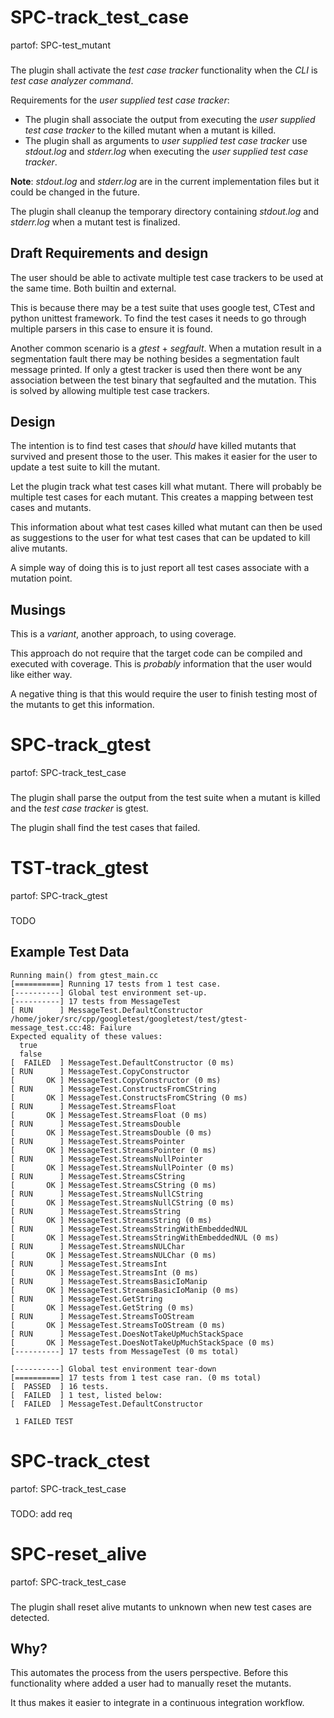 # SPC-track_test_case
partof: SPC-test_mutant
###

The plugin shall activate the *test case tracker* functionality when the *CLI* is *test case analyzer command*.

Requirements for the *user supplied test case tracker*:
 * The plugin shall associate the output from executing the *user supplied test case tracker* to the killed mutant when a mutant is killed.
 * The plugin shall as arguments to *user supplied test case tracker* use *stdout.log* and *stderr.log* when executing the *user supplied test case tracker*.

**Note**: *stdout.log* and *stderr.log* are in the current implementation files but it could be changed in the future.

The plugin shall cleanup the temporary directory containing *stdout.log* and *stderr.log* when a mutant test is finalized.

## Draft Requirements and design

The user should be able to activate multiple test case trackers to be used at the same time. Both builtin and external.

This is because there may be a test suite that uses google test, CTest and python unittest framework.
To find the test cases it needs to go through multiple parsers in this case to ensure it is found.

Another common scenario is a *gtest* + *segfault*. When a mutation result in a segmentation fault there may be nothing besides a segmentation fault message printed.
If only a gtest tracker is used then there wont be any association between the test binary that segfaulted and the mutation.
This is solved by allowing multiple test case trackers.

## Design

The intention is to find test cases that *should* have killed mutants that survived and present those to the user. This makes it easier for the user to update a test suite to kill the mutant.

Let the plugin track what test cases kill what mutant. There will probably be multiple test cases for each mutant. This creates a mapping between test cases and mutants.

This information about what test cases killed what mutant can then be used as suggestions to the user for what test cases that can be updated to kill alive mutants.

A simple way of doing this is to just report all test cases associate with a mutation point.

## Musings

This is a *variant*, another approach, to using coverage.

This approach do not require that the target code can be compiled and executed with coverage.
This is *probably* information that the user would like either way.

A negative thing is that this would require the user to finish testing most of the mutants to get this information.

# SPC-track_gtest
partof: SPC-track_test_case
###

The plugin shall parse the output from the test suite when a mutant is killed and the *test case tracker* is gtest.

The plugin shall find the test cases that failed.

# TST-track_gtest
partof: SPC-track_gtest
###

TODO

## Example Test Data

```
Running main() from gtest_main.cc
[==========] Running 17 tests from 1 test case.
[----------] Global test environment set-up.
[----------] 17 tests from MessageTest
[ RUN      ] MessageTest.DefaultConstructor
/home/joker/src/cpp/googletest/googletest/test/gtest-message_test.cc:48: Failure
Expected equality of these values:
  true
  false
[  FAILED  ] MessageTest.DefaultConstructor (0 ms)
[ RUN      ] MessageTest.CopyConstructor
[       OK ] MessageTest.CopyConstructor (0 ms)
[ RUN      ] MessageTest.ConstructsFromCString
[       OK ] MessageTest.ConstructsFromCString (0 ms)
[ RUN      ] MessageTest.StreamsFloat
[       OK ] MessageTest.StreamsFloat (0 ms)
[ RUN      ] MessageTest.StreamsDouble
[       OK ] MessageTest.StreamsDouble (0 ms)
[ RUN      ] MessageTest.StreamsPointer
[       OK ] MessageTest.StreamsPointer (0 ms)
[ RUN      ] MessageTest.StreamsNullPointer
[       OK ] MessageTest.StreamsNullPointer (0 ms)
[ RUN      ] MessageTest.StreamsCString
[       OK ] MessageTest.StreamsCString (0 ms)
[ RUN      ] MessageTest.StreamsNullCString
[       OK ] MessageTest.StreamsNullCString (0 ms)
[ RUN      ] MessageTest.StreamsString
[       OK ] MessageTest.StreamsString (0 ms)
[ RUN      ] MessageTest.StreamsStringWithEmbeddedNUL
[       OK ] MessageTest.StreamsStringWithEmbeddedNUL (0 ms)
[ RUN      ] MessageTest.StreamsNULChar
[       OK ] MessageTest.StreamsNULChar (0 ms)
[ RUN      ] MessageTest.StreamsInt
[       OK ] MessageTest.StreamsInt (0 ms)
[ RUN      ] MessageTest.StreamsBasicIoManip
[       OK ] MessageTest.StreamsBasicIoManip (0 ms)
[ RUN      ] MessageTest.GetString
[       OK ] MessageTest.GetString (0 ms)
[ RUN      ] MessageTest.StreamsToOStream
[       OK ] MessageTest.StreamsToOStream (0 ms)
[ RUN      ] MessageTest.DoesNotTakeUpMuchStackSpace
[       OK ] MessageTest.DoesNotTakeUpMuchStackSpace (0 ms)
[----------] 17 tests from MessageTest (0 ms total)

[----------] Global test environment tear-down
[==========] 17 tests from 1 test case ran. (0 ms total)
[  PASSED  ] 16 tests.
[  FAILED  ] 1 test, listed below:
[  FAILED  ] MessageTest.DefaultConstructor

 1 FAILED TEST
```

# SPC-track_ctest
partof: SPC-track_test_case
###

TODO: add req

# SPC-reset_alive
partof: SPC-track_test_case
###

The plugin shall reset alive mutants to unknown when new test cases are detected.

## Why?

This automates the process from the users perspective. Before this functionality where added a user had to manually reset the mutants.

It thus makes it easier to integrate in a continuous integration workflow.
